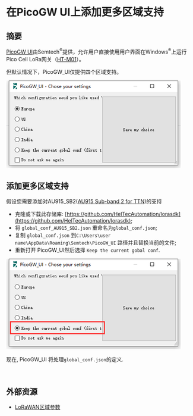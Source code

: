 # 在PicoGW UI上添加更多区域支持

## 摘要

[PicoGW UI](http://resource.heltec.cn/download/HT-M01/PicoGW_UI_Release_V1.0.3.4.zip)由Semtech<sup>®</sup>提供，允许用户直接使用用户界面在Windows<sup>®</sup>上运行Pico Cell LoRa网关（[HT-M01](https://heltec.org/project/ht-m01)）。

但默认情况下，PicoGW_UI仅提供四个区域支持。

![](img/add_region_on_picogw_ui/01.png)

## 添加更多区域支持

假设您需要添加对AU915_SB2([AU915 Sub-band 2 for TTN](https://heltec-automation-docs.readthedocs.io/en/latest/general/sub_band_usage.html))的支持

- 克隆或下载此存储库: [https://github.com/HelTecAutomation/lorasdk](https://github.com/HelTecAutomation/lorasdk);
-  将 `global_conf_AU915_SB2.json` 重命名为`global_conf.json`;
- 复制 `global_conf.json` 到`C:\Users\user name\AppData\Roaming\Semtech\PicoGW_UI` 路径并且替换当前的文件;
- 重新打开 PicoGW_UI然后选择 `Keep the current gobal conf`.

![](img/add_region_on_picogw_ui/02.png)

现在, PicoGW_UI 将处理`global_conf.json`的定义.

&nbsp;

## 外部资源

- [LoRaWAN区域参数](https://lora-alliance.org/sites/default/files/2018-04/lorawantm_regional_parameters_v1.1rb_-_final.pdf)
